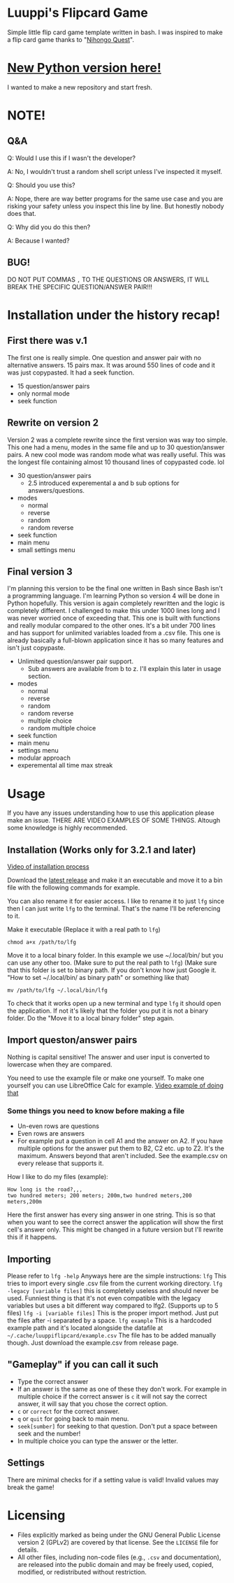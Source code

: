 # Luuppi's Flipcard Game
Simple little flip card game template written in bash.
I was inspired to make a flip card game thanks to "[Nihongo Quest](https://store.steampowered.com/app/1556070/Nihongo_Quest/)".

# [New Python version here!](https://github.com/LuuppiZ/luupycards)
I wanted to make a new repository and start fresh.

# **NOTE!**
## Q&A
Q: Would I use this if I wasn't the developer?

A: No, I wouldn't trust a random shell script unless I've inspected it myself.

Q: Should you use this?

A: Nope, there are way better programs for the same use case and you are risking your safety unless you inspect this line by line. But honestly nobody does that.

Q: Why did you do this then?

A: Because I wanted?

## BUG!
DO NOT PUT COMMAS `,` TO THE QUESTIONS OR ANSWERS, IT WILL BREAK THE SPECIFIC QUESTION/ANSWER PAIR!!!


# Installation under the history recap!

## First there was v.1
The first one is really simple. One question and answer pair with no alternative answers. 15 pairs max. It was around 550 lines of code and it was just copypasted. It had a seek function.
- 15 question/answer pairs
- only normal mode
- seek function

## Rewrite on version 2
Version 2 was a complete rewrite since the first version was way too simple. This one had a menu, modes in the same file and up to 30 question/answer pairs. A new cool mode was random mode what was really useful. This was the longest file containing almost 10 thousand lines of copypasted code. lol
- 30 question/answer pairs
  - 2.5 introduced experemental a and b sub options for answers/questions.
- modes
  - normal
  - reverse
  - random
  - random reverse
- seek function
- main menu
- small settings menu

## Final version 3
I'm planning this version to be the final one written in Bash since Bash isn't a programming language. I'm learning Python so version 4 will be done in Python hopefully.
This version is again completely rewritten and the logic is completely different. I challenged to make this under 1000 lines long and I was never worried once of exceeding that. This one is built with functions and really modular compared to the other ones. It's a bit under 700 lines and has support for unlimited variables loaded from a .csv file. This one is already basically a full-blown application since it has so many features and isn't just copypaste.
- Unlimited question/answer pair support.
  - Sub answers are available from b to z. I'll explain this later in usage section.
- modes
  - normal
  - reverse
  - random
  - random reverse
  - multiple choice
  - random multiple choice
- seek function
- main menu
- settings menu
- modular approach
- experemental all time max streak

# Usage
If you have any issues understanding how to use this application please make an issue.
THERE ARE VIDEO EXAMPLES OF SOME THINGS. Altough some knowledge is highly recommended.
## Installation (Works only for 3.2.1 and later)
[Video of installation process](https://youtu.be/Na5lgFgHLd0)

Download the [latest release](https://github.com/LuuppiZ/lfg/releases) and make it an executable and move it to a bin file with the following commands for example.

You can also rename it for easier access. I like to rename it to just `lfg` since then I can just write `lfg` to the terminal. That's the name I'll be referencing to it.

Make it executable (Replace it with a real path to `lfg`)
```
chmod a+x /path/to/lfg
```
Move it to a local binary folder. In this example we use ~/.local/bin/ but you can use any other too. 
(Make sure to put the real path to `lfg`)
(Make sure that this folder is set to binary path. If you don't know how just Google it. "How to set ~/.local/bin/ as binary path" or something like that)
```
mv /path/to/lfg ~/.local/bin/lfg
```
To check that it works open up a new terminal and type `lfg` it should open the application. If not it's likely that the folder you put it is not a binary folder. Do the "Move it to a local binary folder" step again.

## Import queston/answer pairs
Nothing is capital sensitive! The answer and user input is converted to lowercase when they are compared.

You need to use the example file or make one yourself. To make one yourself you can use LibreOffice Calc for example.
[Video example of doing that](https://youtu.be/zH3Lg1INpUI)
### Some things you need to know before making a file
- Un-even rows are questions
- Even rows are answers
- For example put a question in cell A1 and the answer on A2. If you have multiple options for the answer put them to B2, C2 etc. up to Z2. It's the maximum. Answers beyond that aren't included.
See the example.csv on every release that supports it.

How I like to do my files (example):
```
How long is the road?,,,
two hundred meters; 200 meters; 200m,two hundred meters,200 meters,200m
```
Here the first answer has every sing answer in one string. This is so that when you want to see the correct answer the application will show the first cell's answer only. This might be changed in a future version but I'll rewrite this if it happens.
## Importing
Please refer to `lfg -help`
Anyways here are the simple instructions:
`lfg` This tries to import every single .csv file from the current working directory.
`lfg -legacy [variable files]` this is completely useless and should never be used. Funniest thing is that it's not even compatible with the legacy variables but uses a bit different way compared to lfg2. (Supports up to 5 files)
`lfg -i [variable files]` This is the proper import method. Just put the files after -i separated by a space.
`lfg example` This is a hardcoded example path and it's located alongside the datafile at `~/.cache/luuppiflipcard/example.csv` The file has to be added manually though. Just download the example.csv from release page.

## "Gameplay" if you can call it such
- Type the correct answer
- If an answer is the same as one of these they don't work. For example in multiple choice if the correct answer is `c` it will not say the correct answer, it will say that you chose the correct option.
- `c` or `correct` for the correct answer.
- `q` or `quit` for going back to main menu.
- `seek[sumber]` for seeking to that question. Don't put a space between seek and the number!
- In multiple choice you can type the answer or the letter.

## Settings
There are minimal checks for if a setting value is valid!
Invalid values may break the game!

# Licensing

- Files explicitly marked as being under the GNU General Public License version 2 (GPLv2) are covered by that license. See the `LICENSE` file for details.
- All other files, including non-code files (e.g., `.csv` and documentation), are released into the public domain and may be freely used, copied, modified, or redistributed without restriction.

